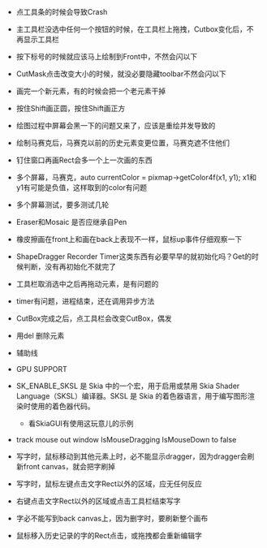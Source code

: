 - 点工具条的时候会导致Crash
- 主工具栏没选中任何一个按钮的时候，在工具栏上拖拽，Cutbox变化后，不再显示工具栏
- 按下标号的时候就应该马上绘制到Front中，不然会闪以下
- CutMask点击改变大小的时候，就没必要隐藏toolbar不然会闪以下
- 画完一个新元素，有的时候会把一个老元素干掉
- 按住Shift画正圆，按住Shift画正方
- 绘图过程中屏幕会黑一下的问题又来了，应该是重绘并发导致的
- 绘制马赛克后，马赛克以前的历史元素变更位置，马赛克遮不住他们
- 钉住窗口再画Rect会多一个上一次画的东西

- 多个屏幕，马赛克，auto currentColor = pixmap->getColor4f(x1, y1);  x1和y1有可能是负值，这样取到的color有问题
- 多个屏幕测试，要多测试几轮




- Eraser和Mosaic 是否应继承自Pen




- 橡皮擦画在front上和画在back上表现不一样，鼠标up事件仔细观察一下
- ShapeDragger Recorder Timer这类东西有必要早早的就初始化吗？Get的时候判断，没有再初始化不就完了
- 工具栏取消选中之后再拖动元素，是有问题的
- timer有问题，进程结束，还在调用异步方法
- CutBox完成之后，点工具栏会改变CutBox，偶发



 - 用del 删除元素
 - 辅助线
- GPU SUPPORT


- SK_ENABLE_SKSL 是 Skia 中的一个宏，用于启用或禁用 Skia Shader Language（SKSL）编译器。SKSL 是 Skia 的着色器语言，用于编写图形渲染时使用的着色器代码。
  - 看SkiaGUI有使用这玩意儿的示例
 - track mouse out window IsMouseDragging IsMouseDown to false


- 写字时，鼠标移动到其他元素上时，必不能显示dragger，因为dragger会刷新front canvas，就会把字刷掉
- 写字时，鼠标左键点击文字Rect以外的区域，应无任何反应
- 右键点击文字Rect以外的区域或点击工具栏结束写字
- 字必不能写到back canvas上，因为删字时，要刷新整个画布
- 鼠标移入历史记录的字的Rect点击，或拖拽都会重新编辑字